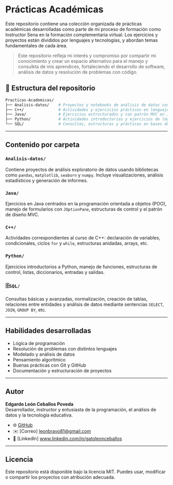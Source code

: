 
# Prácticas Académicas

Este repositorio contiene una colección organizada de prácticas académicas desarrolladas como parte de mi proceso de formación como Instructor Sena en la formación complementaria virtual. 
Los ejercicios y proyectos están divididos por lenguajes y tecnologías, y abordan temas fundamentales de cada área.

> Este repositorio refleja mi interés y compromiso por compartir mi conocimiento y crear un espacio alternativo para el manejo y consulkta de mis aprendices, fortaleciendo el desarrollo de software, 
análisis de datos y resolución de problemas con código.

## 📂 Estructura del repositorio

```bash
Practicas-Academicas/
├── Analisis-datos/    # Proyectos y notebooks de análisis de datos con Python
├── C++/               # Actividades y ejercicios prácticos en lenguaje C++
├── Java/              # Ejercicios estructurados y con patrón MVC en Java
├── Python/            # Actividades introductorias y ejercicios de lógica
└── SQL/               # Consultas, estructuras y prácticas en bases de datos
```

---

## Contenido por carpeta

### `Analisis-datos/`
Contiene proyectos de análisis exploratorio de datos usando bibliotecas como `pandas`, `matplotlib`, `seaborn` y `numpy`. Incluye visualizaciones, análisis estadísticos y generación de informes.

### `Java/`
Ejercicios en Java centrados en la programación orientada a objetos (POO), manejo de formularios con `JOptionPane`, estructuras de control y el patrón de diseño MVC.

### `C++/`
Actividades correspondientes al curso de C++: declaración de variables, condicionales, ciclos `for` y `while`, estructuras anidadas, arrays, etc.

### `Python/`
Ejercicios introductorios a Python, manejo de funciones, estructuras de control, listas, diccionarios, entradas y salidas.

### 🗄`SQL/`
Consultas básicas y avanzadas, normalización, creación de tablas, relaciones entre entidades y análisis de datos mediante sentencias `SELECT`, `JOIN`, `GROUP BY`, etc.

---

## Habilidades desarrolladas

- Lógica de programación
- Resolución de problemas con distintos lenguajes
- Modelado y análisis de datos
- Pensamiento algorítmico
- Buenas prácticas con Git y GitHub
- Documentación y estructuración de proyectos

---

## Autor

**Edgardo León Ceballos Poveda**  
Desarrollador, instructor y entusiasta de la programación, el análisis de datos y la tecnología educativa.

- 🌐 [GitHub](https://github.com/L3onD3v)
- ✉️ [Correo] leonbravo81@gmail.com
- 💼 [LinkedIn] www.linkedin.com/in/gatoleonceballos

---

## Licencia

Este repositorio está disponible bajo la licencia MIT. Puedes usar, modificar o compartir los proyectos con atribución adecuada.
